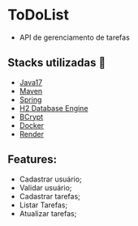 # ToDoList
- API de gerenciamento de tarefas

## Stacks utilizadas :robot:
- [Java17](https://www.oracle.com/java/technologies/javase/jdk17-readme-downloads.html)
- [Maven](https://maven.apache.org/)
- [Spring](https://spring.io/projects/spring-boot)
- [H2 Database Engine](https://www.h2database.com/html/main.html)
- [BCrypt](https://mvnrepository.com/artifact/at.favre.lib/bcrypt)
- [Docker](https://docs.docker.com/reference/dockerfile/)
- [Render](https://render.com/)


## Features:
- Cadastrar usuário;
- Validar usuário;
- Cadastrar tarefas;
- Listar Tarefas;
- Atualizar tarefas;







